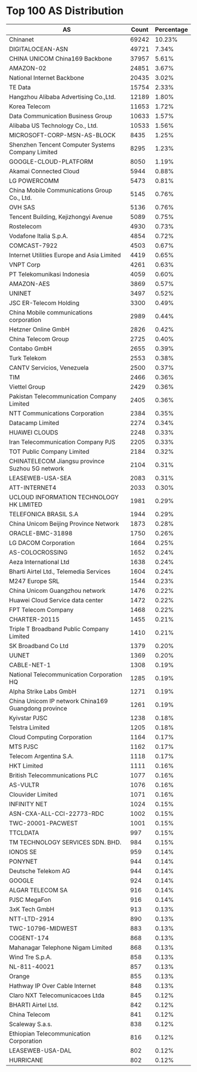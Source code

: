 # Top 100 AS Distribution
| AS | Count | Percentage |
|----|----|----|
| Chinanet | 69242 | 10.23% |
| DIGITALOCEAN-ASN | 49721 | 7.34% |
| CHINA UNICOM China169 Backbone | 37957 | 5.61% |
| AMAZON-02 | 24851 | 3.67% |
| National Internet Backbone | 20435 | 3.02% |
| TE Data | 15754 | 2.33% |
| Hangzhou Alibaba Advertising Co.,Ltd. | 12189 | 1.80% |
| Korea Telecom | 11653 | 1.72% |
| Data Communication Business Group | 10633 | 1.57% |
| Alibaba US Technology Co., Ltd. | 10533 | 1.56% |
| MICROSOFT-CORP-MSN-AS-BLOCK | 8435 | 1.25% |
| Shenzhen Tencent Computer Systems Company Limited | 8295 | 1.23% |
| GOOGLE-CLOUD-PLATFORM | 8050 | 1.19% |
| Akamai Connected Cloud | 5944 | 0.88% |
| LG POWERCOMM | 5473 | 0.81% |
| China Mobile Communications Group Co., Ltd. | 5145 | 0.76% |
| OVH SAS | 5136 | 0.76% |
| Tencent Building, Kejizhongyi Avenue | 5089 | 0.75% |
| Rostelecom | 4930 | 0.73% |
| Vodafone Italia S.p.A. | 4854 | 0.72% |
| COMCAST-7922 | 4503 | 0.67% |
| Internet Utilities Europe and Asia Limited | 4419 | 0.65% |
| VNPT Corp | 4261 | 0.63% |
| PT Telekomunikasi Indonesia | 4059 | 0.60% |
| AMAZON-AES | 3869 | 0.57% |
| UNINET | 3497 | 0.52% |
| JSC ER-Telecom Holding | 3300 | 0.49% |
| China Mobile communications corporation | 2989 | 0.44% |
| Hetzner Online GmbH | 2826 | 0.42% |
| China Telecom Group | 2725 | 0.40% |
| Contabo GmbH | 2655 | 0.39% |
| Turk Telekom | 2553 | 0.38% |
| CANTV Servicios, Venezuela | 2500 | 0.37% |
| TIM | 2466 | 0.36% |
| Viettel Group | 2429 | 0.36% |
| Pakistan Telecommunication Company Limited | 2405 | 0.36% |
| NTT Communications Corporation | 2384 | 0.35% |
| Datacamp Limited | 2274 | 0.34% |
| HUAWEI CLOUDS | 2248 | 0.33% |
| Iran Telecommunication Company PJS | 2205 | 0.33% |
| TOT Public Company Limited | 2184 | 0.32% |
| CHINATELECOM Jiangsu province Suzhou 5G network | 2104 | 0.31% |
| LEASEWEB-USA-SEA | 2083 | 0.31% |
| ATT-INTERNET4 | 2033 | 0.30% |
| UCLOUD INFORMATION TECHNOLOGY HK LIMITED | 1981 | 0.29% |
| TELEFONICA BRASIL S.A | 1944 | 0.29% |
| China Unicom Beijing Province Network | 1873 | 0.28% |
| ORACLE-BMC-31898 | 1750 | 0.26% |
| LG DACOM Corporation | 1664 | 0.25% |
| AS-COLOCROSSING | 1652 | 0.24% |
| Aeza International Ltd | 1638 | 0.24% |
| Bharti Airtel Ltd., Telemedia Services | 1604 | 0.24% |
| M247 Europe SRL | 1544 | 0.23% |
| China Unicom Guangzhou network | 1476 | 0.22% |
| Huawei Cloud Service data center | 1472 | 0.22% |
| FPT Telecom Company | 1468 | 0.22% |
| CHARTER-20115 | 1455 | 0.21% |
| Triple T Broadband Public Company Limited | 1410 | 0.21% |
| SK Broadband Co Ltd | 1379 | 0.20% |
| UUNET | 1369 | 0.20% |
| CABLE-NET-1 | 1308 | 0.19% |
| National Telecommunication Corporation HQ | 1285 | 0.19% |
| Alpha Strike Labs GmbH | 1271 | 0.19% |
| China Unicom IP network China169 Guangdong province | 1261 | 0.19% |
| Kyivstar PJSC | 1238 | 0.18% |
| Telstra Limited | 1205 | 0.18% |
| Cloud Computing Corporation | 1164 | 0.17% |
| MTS PJSC | 1162 | 0.17% |
| Telecom Argentina S.A. | 1118 | 0.17% |
| HKT Limited | 1111 | 0.16% |
| British Telecommunications PLC | 1077 | 0.16% |
| AS-VULTR | 1076 | 0.16% |
| Clouvider Limited | 1071 | 0.16% |
| INFINITY NET | 1024 | 0.15% |
| ASN-CXA-ALL-CCI-22773-RDC | 1002 | 0.15% |
| TWC-20001-PACWEST | 1001 | 0.15% |
| TTCLDATA | 997 | 0.15% |
| TM TECHNOLOGY SERVICES SDN. BHD. | 984 | 0.15% |
| IONOS SE | 959 | 0.14% |
| PONYNET | 944 | 0.14% |
| Deutsche Telekom AG | 944 | 0.14% |
| GOOGLE | 924 | 0.14% |
| ALGAR TELECOM SA | 916 | 0.14% |
| PJSC MegaFon | 916 | 0.14% |
| 3xK Tech GmbH | 913 | 0.13% |
| NTT-LTD-2914 | 890 | 0.13% |
| TWC-10796-MIDWEST | 883 | 0.13% |
| COGENT-174 | 868 | 0.13% |
| Mahanagar Telephone Nigam Limited | 868 | 0.13% |
| Wind Tre S.p.A. | 858 | 0.13% |
| NL-811-40021 | 857 | 0.13% |
| Orange | 855 | 0.13% |
| Hathway IP Over Cable Internet | 848 | 0.13% |
| Claro NXT Telecomunicacoes Ltda | 845 | 0.12% |
| BHARTI Airtel Ltd. | 842 | 0.12% |
| China Telecom | 841 | 0.12% |
| Scaleway S.a.s. | 838 | 0.12% |
| Ethiopian Telecommunication Corporation | 816 | 0.12% |
| LEASEWEB-USA-DAL | 802 | 0.12% |
| HURRICANE | 802 | 0.12% |
